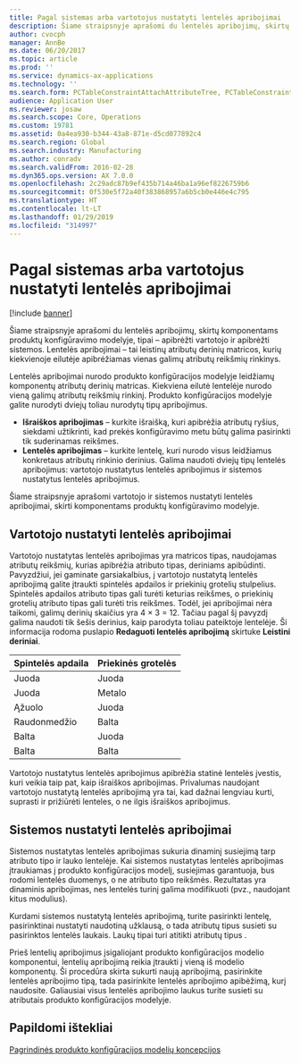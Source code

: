 ```yaml
---
title: Pagal sistemas arba vartotojus nustatyti lentelės apribojimai
description: Šiame straipsnyje aprašomi du lentelės apribojimų, skirtų komponentams produktų konfigūravimo modelyje, tipai – apibrėžti vartotojo ir apibrėžti sistemos. Lentelės apribojimai – tai leistinų atributų derinių matricos, kurių kiekvienoje eilutėje apibrėžiamas vienas galimų atributų reikšmių rinkinys.
author: cvocph
manager: AnnBe
ms.date: 06/20/2017
ms.topic: article
ms.prod: ''
ms.service: dynamics-ax-applications
ms.technology: ''
ms.search.form: PCTableConstraintAttachAttributeTree, PCTableConstraintColumnSystem, PCTableConstraintContentUserDef, PCTableConstraintDefinition, PCTableConstraintWizard
audience: Application User
ms.reviewer: josaw
ms.search.scope: Core, Operations
ms.custom: 19781
ms.assetid: 0a4ea930-b344-43a8-871e-d5cd077892c4
ms.search.region: Global
ms.search.industry: Manufacturing
ms.author: conradv
ms.search.validFrom: 2016-02-28
ms.dyn365.ops.version: AX 7.0.0
ms.openlocfilehash: 2c29adc87b9ef435b714a46ba1a96ef8226759b6
ms.sourcegitcommit: 0f530e5f72a40f383868957a6b5cb0e446e4c795
ms.translationtype: HT
ms.contentlocale: lt-LT
ms.lasthandoff: 01/29/2019
ms.locfileid: "314997"
---
```

# <a name="system-defined-and-user-defined-table-constraints"></a>Pagal sistemas arba vartotojus nustatyti lentelės apribojimai

[!include [banner](../includes/banner.md)]

Šiame straipsnyje aprašomi du lentelės apribojimų, skirtų komponentams produktų konfigūravimo modelyje, tipai – apibrėžti vartotojo ir apibrėžti sistemos. Lentelės apribojimai – tai leistinų atributų derinių matricos, kurių kiekvienoje eilutėje apibrėžiamas vienas galimų atributų reikšmių rinkinys.

Lentelės apribojimai nurodo produkto konfigūracijos modelyje leidžiamų komponentų atributų derinių matricas. Kiekviena eilutė lentelėje nurodo vieną galimų atributų reikšmių rinkinį. Produkto konfigūracijos modelyje galite nurodyti dviejų toliau nurodytų tipų apribojimus.

-   **Išraiškos apribojimas** – kurkite išraišką, kuri apibrėžia atributų ryšius, siekdami užtikrinti, kad prekės konfigūravimo metu būtų galima pasirinkti tik suderinamas reikšmes.
-   **Lentelės apribojimas** – kurkite lentelę, kuri nurodo visus leidžiamus konkretaus atributų rinkinio derinius. Galima naudoti dviejų tipų lentelės apribojimus: vartotojo nustatytus lentelės apribojimus ir sistemos nustatytus lentelės apribojimus.

Šiame straipsnyje aprašomi vartotojo ir sistemos nustatyti lentelės apribojimai, skirti komponentams produktų konfigūravimo modelyje.

## <a name="user-defined-table-constraints"></a>Vartotojo nustatyti lentelės apribojimai
Vartotojo nustatytas lentelės apribojimas yra matricos tipas, naudojamas atributų reikšmių, kurias apibrėžia atributo tipas, deriniams apibūdinti. Pavyzdžiui, jei gaminate garsiakalbius, į vartotojo nustatytą lentelės apribojimą galite įtraukti spintelės apdailos ir priekinių grotelių stulpelius. Spintelės apdailos atributo tipas gali turėti keturias reikšmes, o priekinių grotelių atributo tipas gali turėti tris reikšmes. Todėl, jei apribojimai nėra taikomi, galimų derinių skaičius yra 4 × 3 = 12. Tačiau pagal šį pavyzdį galima naudoti tik šešis derinius, kaip parodyta toliau pateiktoje lentelėje. Ši informacija rodoma puslapio **Redaguoti lentelės apribojimą** skirtuke **Leistini deriniai**.

| Spintelės apdaila | Priekinės grotelės |
|----------------|-------------|
| Juoda          | Juoda       |
| Juoda          | Metalo       |
| Ąžuolo            | Juoda       |
| Raudonmedžio       | Balta       |
| Balta          | Juoda       |
| Balta          | Balta       |

Vartotojo nustatytus lentelės apribojimus apibrėžia statinė lentelės įvestis, kuri veikia taip pat, kaip išraiškos apribojimas. Privalumas naudojant vartotojo nustatytą lentelės apribojimą yra tai, kad dažnai lengviau kurti, suprasti ir prižiūrėti lenteles, o ne ilgis išraiškos apribojimus.

## <a name="system-defined-table-constraints"></a>Sistemos nustatyti lentelės apribojimai
Sistemos nustatytas lentelės apribojimas sukuria dinaminį susiejimą tarp atributo tipo ir lauko lentelėje. Kai sistemos nustatytas lentelės apribojimas įtraukiamas į produkto konfigūracijos modelį, susiejimas garantuoja, bus rodomi lentelės duomenys, o ne atributo tipo reikšmės. Rezultatas yra dinaminis apribojimas, nes lentelės turinį galima modifikuoti (pvz., naudojant kitus modulius).  

Kurdami sistemos nustatytą lentelės apribojimą, turite pasirinkti lentelę, pasirinktinai nustatyti naudotiną užklausą, o tada atributų tipus susieti su pasirinktos lentelės laukais. Laukų tipai turi atitikti atributų tipus .  

Prieš lentelių apribojimus įsigaliojant produkto konfigūracijos modelio komponentui, lentelių apribojimą reikia įtraukti į vieną iš modelio komponentų. Ši procedūra skirta sukurti naują apribojimą, pasirinkite lentelės apribojimo tipą, tada pasirinkite lentelės apribojimo apibėžimą, kurį naudosite. Galiausiai visus lentelės apribojimo laukus turite susieti su atributais produkto konfigūracijos modelyje.

<a name="additional-resources"></a>Papildomi ištekliai
--------

[Pagrindinės produkto konfigūracijos modelių koncepcijos](product-configuration-models.md)



